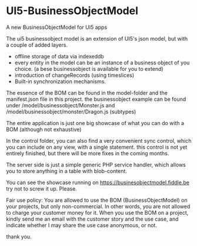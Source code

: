 # UI5-BusinessObjectModel
A new BusinessObjectModel for UI5 apps

The ui5 businessobject model is an extension of UI5's json model, but with a couple of added layers.
- offline storage of data via indexeddb
- every entity in the model can be an instance of a business object of you choice. (a bese businessobject is available for you to extend)
- introduction of changeRecords (using timeslices)
- Built-in synchronization mechanisms.

The essence of the BOM can be found in the model-folder and the manifest.json file in this project.
the businessobject example can be found under /model/businessobject/Monster.js and /model/businessobject/monster/Dragon.js (subtypes)

The entire application is just one big showcase of what you can do with a BOM (although not exhaustive)

In the control folder, you can also find a very convenient sync control, which you can include on any view, with a single statement. this control is not yet entirely finished, but there will be more fixes in the coming months.

The server side is just a simple generic PHP service handler, which allows you to store anything in a table with blob-content.

You can see the showcase running on https://businesobjectmodel.fiddle.be
try not to screw it up. Please.

Fair use policy:
You are allowed to use the BOM (BusinessObjectModel) on your projects, but only non-commercial. In other words, you are not allowed to charge your customer money for it.
When you use the BOM on a project, kindly send me an email with the customer story and the use case, and indicate whether I may share the use case anonymous, or not.

thank you.
